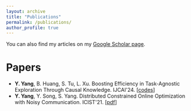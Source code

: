```yaml
---
layout: archive
title: "Publications"
permalink: /publications/
author_profile: true
---
```

You can also find my articles on my [Google Scholar page](https://scholar.google.com/citations?user=28FVf_2chMcC&hl=en).

# Papers

* **Y. Yang**, B. Huang, S. Tu, L. Xu. Boosting Efficiency in Task-Agnostic Exploration Through Causal Knowledge. IJCAI'24. [[codes](https://github.com/CMACH508/CausalExploration)]
* **Y. Yang**, Y. Song, S. Yang. Distributed Constrained Online Optimization with Noisy Communication. ICIST'21. [[pdf](https://ieeexplore.ieee.org/document/9440593)]

